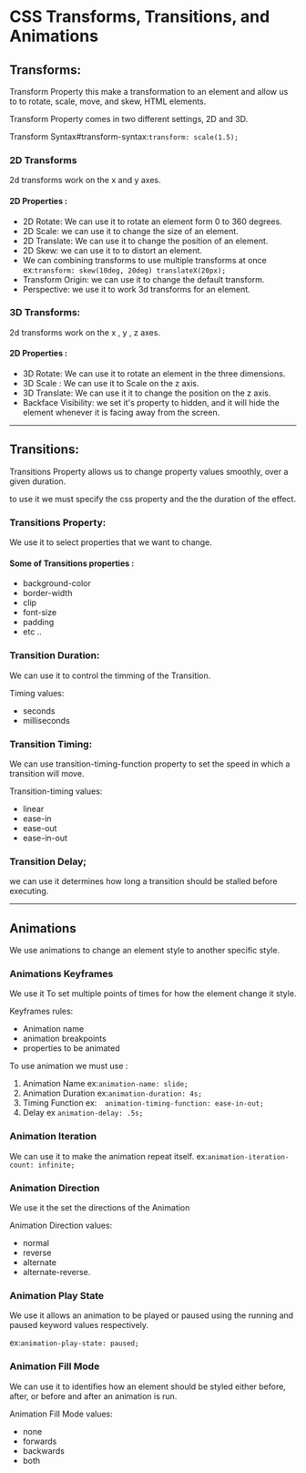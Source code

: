 # CSS Transforms, Transitions, and Animations

## Transforms: 
Transform Property this make a transformation to an element and allow us to to rotate, scale, move, and skew, HTML elements.

Transform Property comes in two different settings, 2D and 3D.

Transform Syntax#transform-syntax:`transform: scale(1.5);`

### 2D Transforms
2d transforms work on the x and y axes.

#### 2D Properties :
* 2D Rotate: We can use it to rotate an element form 0 to 360 degrees.
* 2D Scale: we can use it to change the size of an element.
* 2D Translate: We can use it to change the position of an element.
* 2D Skew: we can use it to  to distort an element.
* We can combining transforms to use multiple transforms at once ex:`transform: skew(10deg, 20deg) translateX(20px);`
* Transform Origin: we can use it to change the default transform.
* Perspective: we use it to work 3d transforms for an element.

### 3D Transforms:
2d transforms work on the x , y , z axes.

#### 2D Properties :
* 3D Rotate: We can use it to rotate an element in the three dimensions.
* 3D Scale : We can use it to Scale on the z axis.
* 3D Translate: We can use it it to change the position on the z axis.
* Backface Visibility: we set it's property to hidden, and it will hide the element whenever it is facing away from the screen.

***

## Transitions: 
Transitions Property allows us to change property values smoothly, over a given duration.

to use it we must specify the css property and the the duration of the effect.

### Transitions Property:
We use it to select  properties that we want to change.

#### Some of Transitions properties :
* background-color
* border-width
* clip
* font-size
* padding
* etc ..

### Transition Duration:
 We can use it to control the timming of the Transition.

Timing values:
* seconds 
* milliseconds 

### Transition Timing:
We can use transition-timing-function property  to set the speed in which a transition will move.

Transition-timing values:
* linear
* ease-in
* ease-out  
* ease-in-out
### Transition Delay;
we can use it  determines how long a transition should be stalled before executing.

***

## Animations
We use animations to change an element style to another specific style.

### Animations Keyframes
We use it To set multiple points of times for how the element change it style.

Keyframes rules:
* Animation name
* animation breakpoints
* properties to be animated

To use animation we must use :
1. Animation Name ex:`animation-name: slide;`
2. Animation Duration ex:`animation-duration: 4s;`
3. Timing Function ex:`  animation-timing-function: ease-in-out;`
4. Delay ex `animation-delay: .5s;`

### Animation Iteration
We can use it to make the animation repeat itself.
ex:`animation-iteration-count: infinite;`

### Animation Direction
We use it the set the directions of the Animation

Animation Direction values:
* normal
* reverse
* alternate
* alternate-reverse.

### Animation Play State
We use it allows an animation to be played or paused using the running and paused keyword values respectively.
 
ex:`animation-play-state: paused;`

### Animation Fill Mode
We can use it to identifies how an element should be styled either before, after, or before and after an animation is run.

Animation Fill Mode values:
* none
* forwards
* backwards
* both
